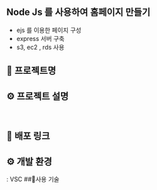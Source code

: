 ## Node Js 를 사용하여 홈페이지 만들기
+ ejs 를 이용한 페이지 구성
+ express 서버 구축
+ s3, ec2 , rds 사용

## 📌 프로젝트명


## ⚙ 프로젝트 설명

<br/>

## 🔗 배포 링크

## ⚙ 개발 환경 
: VSC
##🔌사용 기술 
